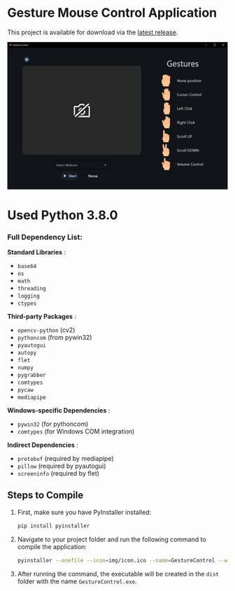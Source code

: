 # Gesture Mouse Control Application

This project is available for download via the [latest release](https://github.com/pqxq/GestureMouseControl/releases/latest).



![alt text](https://github.com/pqxq/GestureMouseControl/blob/main/Preview.PNG)

# Used Python 3.8.0

### Full Dependency List:

**Standard Libraries** :

- `base64`
- `os`
- `math`
- `threading`
- `logging`
- `ctypes`

**Third-party Packages** :

- `opencv-python` (cv2)
- `pythoncom` (from pywin32)
- `pyautogui`
- `autopy`
- `flet`
- `numpy`
- `pygrabber`
- `comtypes`
- `pycaw`
- `mediapipe`

**Windows-specific Dependencies** :

- `pywin32` (for pythoncom)
- `comtypes` (for Windows COM integration)

**Indirect Dependencies** :

- `protobuf` (required by mediapipe)
- `pillow` (required by pyautogui)
- `screeninfo` (required by flet)

## Steps to Compile

1. First, make sure you have PyInstaller installed:

   ```bash
   pip install pyinstaller
   ```
2. Navigate to your project folder and run the following command to compile the application:

   ```bash
   pyinstaller --onefile --icon=img/icon.ico --name=GestureControl --windowed --additional-hooks-dir=hooks --add-data "img;img" Main.py
   ```
3. After running the command, the executable will be created in the `dist` folder with the name `GestureControl.exe`.
